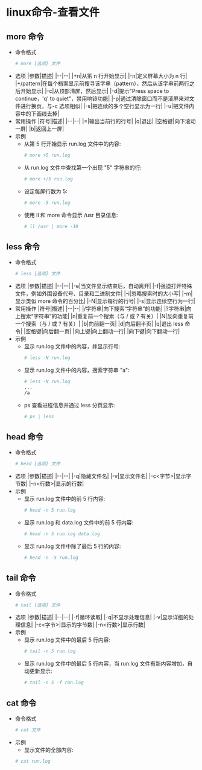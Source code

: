 # linux命令-查看文件

## more 命令

- 命令格式
   ```bash
   # more [选项] 文件
   ```
- 选项
   |参数|描述|
   |--|--|
   |+n|从笫 n 行开始显示|
   |-n|定义屏幕大小为 n 行|
   |+/pattern|在每个档案显示前搜寻该字串（pattern），然后从该字串前两行之后开始显示|
   |-c|从顶部清屏，然后显示|
   |-d|提示"Press space to continue，'q' to quiet"，禁用响铃功能|
   |-p|通过清除窗口而不是滚屏来对文件进行换页，与-c 选项相似|
   |-s|把连续的多个空行显示为一行|
   |-u|把文件内容中的下画线去掉|
- 常用操作
   |符号|描述|
   |--|--|
   |=|输出当前行的行号|
   |q|退出|
   |空格键|向下滚动一屏|
   |b|返回上一屏|
- 示例
   - 从第 5 行开始显示 run.log 文件中的内容:
      ```bash
      # more +5 run.log
      ```
   - 从 run.log 文件中查找第一个出现 "5" 字符串的行:
      ```bash
      # more +/5 run.log
      ```
   - 设定每屏行数为 5:
      ```bash
      # more -5 run.log
      ```
   - 使用 ll 和 more 命令显示 /usr 目录信息:
      ```bash
      # ll /usr | more -10
      ```

## less 命令

- 命令格式
   ```bash
   # less [选项] 文件
   ```
- 选项
   |参数|描述|
   |--|--|
   |-e|当文件显示结束后，自动离开|
   |-f|强迫打开特殊文件，例如外围设备代号、目录和二进制文件|
   |-i|忽略搜索时的大小写|
   |-m|显示类似 more 命令的百分比|
   |-N|显示每行的行号|
   |-s|显示连续空行为一行|
- 常用操作
   |符号|描述|
   |--|--|
   |/字符串|向下搜索“字符串”的功能|
   |?字符串|向上搜索“字符串”的功能|
   |n|重复前一个搜索（与 / 或 ? 有关）|
   |N|反向重复前一个搜索（与 / 或 ? 有关）|
   |b|向前翻一页|
   |d|向后翻半页|
   |q|退出 less 命令|
   |空格键|向后翻一页|
   |向上键|向上翻动一行|
   |向下键|向下翻动一行|
- 示例
   - 显示 run.log 文件中的内容，并显示行号:
      ```bash
      # less -N run.log
      ```
   - 显示 run.log 文件中的内容，搜索字符串 "a":
      ```bash
      # less -N run.log
      ...
      /a
      ```
   - ps 查看进程信息并通过 less 分页显示:
      ```bash
      # ps | less
      ```

## head 命令

- 命令格式
   ```bash
   # head [选项] 文件
   ```
- 选项
   |参数|描述|
   |--|--|
   |-q|隐藏文件名|
   |-v|显示文件名|
   |-c<字节>|显示字节数|
   |-n<行数>|显示的行数|
- 示例
   - 显示 run.log 文件中的前 5 行内容:
      ```bash
      # head -n 5 run.log
      ```
   - 显示 run.log 和 data.log 文件中的前 5 行内容:
      ```bash
      # head -n 5 run.log data.log
      ```
   - 显示 run.log 文件中除了最后 5 行的内容:
      ```bash
      # head -n -5 run.log
      ```

## tail 命令

- 命令格式
   ```bash
   # tail [选项] 文件
   ```
- 选项
   |参数|描述|
   |--|--|
   |-f|循环读取|
   |-q|不显示处理信息|
   |-v|显示详细的处理信息|
   |-c<字节>|显示的字节数|
   |-n<行数>|显示行数|
- 示例
   - 显示 run.log 文件中的最后 5 行内容:
      ```bash
      # tail -n 5 run.log
      ```
   - 显示 run.log 文件中的最后 5 行内容，当 run.log 文件有新内容增加，自动更新显示:
      ```bash
      # tail -n 5 -f run.log
      ```

## cat 命令

- 命令格式
   ```bash
   # cat 文件
   ```
- 示例
   - 显示文件的全部内容:
   ```bash
   # cat run.log
   ```
